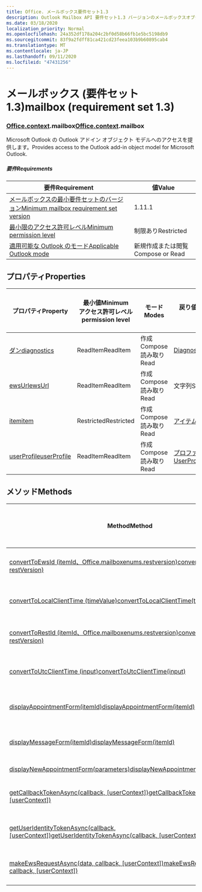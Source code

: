 ```yaml
---
title: Office. メールボックス要件セット1.3
description: Outlook Mailbox API 要件セット1.3 バージョンのメールボックスオブジェクトモデル。
ms.date: 03/18/2020
localization_priority: Normal
ms.openlocfilehash: 24a352df178a204c2bf0d58b66fb1e5bc5198db9
ms.sourcegitcommit: 83f9a2fdff81ca421cd23feea103b9b60895cab4
ms.translationtype: MT
ms.contentlocale: ja-JP
ms.lasthandoff: 09/11/2020
ms.locfileid: "47431256"
---
```

# <a name="mailbox-requirement-set-13"></a><span data-ttu-id="f57b6-103">メールボックス (要件セット 1.3)</span><span class="sxs-lookup"><span data-stu-id="f57b6-103">mailbox (requirement set 1.3)</span></span>

### <a name="officecontextmailbox"></a><span data-ttu-id="f57b6-104">[Office](office.md)[.context](office.context.md).mailbox</span><span class="sxs-lookup"><span data-stu-id="f57b6-104">[Office](office.md)[.context](office.context.md).mailbox</span></span>

<span data-ttu-id="f57b6-105">Microsoft Outlook の Outlook アドイン オブジェクト モデルへのアクセスを提供します。</span><span class="sxs-lookup"><span data-stu-id="f57b6-105">Provides access to the Outlook add-in object model for Microsoft Outlook.</span></span>

##### <a name="requirements"></a><span data-ttu-id="f57b6-106">要件</span><span class="sxs-lookup"><span data-stu-id="f57b6-106">Requirements</span></span>

|<span data-ttu-id="f57b6-107">要件</span><span class="sxs-lookup"><span data-stu-id="f57b6-107">Requirement</span></span>| <span data-ttu-id="f57b6-108">値</span><span class="sxs-lookup"><span data-stu-id="f57b6-108">Value</span></span>|
|---|---|
|[<span data-ttu-id="f57b6-109">メールボックスの最小要件セットのバージョン</span><span class="sxs-lookup"><span data-stu-id="f57b6-109">Minimum mailbox requirement set version</span></span>](../../requirement-sets/outlook-api-requirement-sets.md)| <span data-ttu-id="f57b6-110">1.1</span><span class="sxs-lookup"><span data-stu-id="f57b6-110">1.1</span></span>|
|[<span data-ttu-id="f57b6-111">最小限のアクセス許可レベル</span><span class="sxs-lookup"><span data-stu-id="f57b6-111">Minimum permission level</span></span>](../../../outlook/understanding-outlook-add-in-permissions.md)| <span data-ttu-id="f57b6-112">制限あり</span><span class="sxs-lookup"><span data-stu-id="f57b6-112">Restricted</span></span>|
|[<span data-ttu-id="f57b6-113">適用可能な Outlook のモード</span><span class="sxs-lookup"><span data-stu-id="f57b6-113">Applicable Outlook mode</span></span>](../../../outlook/outlook-add-ins-overview.md#extension-points)| <span data-ttu-id="f57b6-114">新規作成または閲覧</span><span class="sxs-lookup"><span data-stu-id="f57b6-114">Compose or Read</span></span>|

## <a name="properties"></a><span data-ttu-id="f57b6-115">プロパティ</span><span class="sxs-lookup"><span data-stu-id="f57b6-115">Properties</span></span>

| <span data-ttu-id="f57b6-116">プロパティ</span><span class="sxs-lookup"><span data-stu-id="f57b6-116">Property</span></span> | <span data-ttu-id="f57b6-117">最小値</span><span class="sxs-lookup"><span data-stu-id="f57b6-117">Minimum</span></span><br><span data-ttu-id="f57b6-118">アクセス許可レベル</span><span class="sxs-lookup"><span data-stu-id="f57b6-118">permission level</span></span> | <span data-ttu-id="f57b6-119">モード</span><span class="sxs-lookup"><span data-stu-id="f57b6-119">Modes</span></span> | <span data-ttu-id="f57b6-120">戻り値の種類</span><span class="sxs-lookup"><span data-stu-id="f57b6-120">Return type</span></span> | <span data-ttu-id="f57b6-121">最小値</span><span class="sxs-lookup"><span data-stu-id="f57b6-121">Minimum</span></span><br><span data-ttu-id="f57b6-122">要件セット</span><span class="sxs-lookup"><span data-stu-id="f57b6-122">requirement set</span></span> |
|---|---|---|---|:---:|
| [<span data-ttu-id="f57b6-123">ダン</span><span class="sxs-lookup"><span data-stu-id="f57b6-123">diagnostics</span></span>](/javascript/api/outlook/office.mailbox?view=outlook-js-1.3&preserve-view=true#diagnostics) | <span data-ttu-id="f57b6-124">ReadItem</span><span class="sxs-lookup"><span data-stu-id="f57b6-124">ReadItem</span></span> | <span data-ttu-id="f57b6-125">作成</span><span class="sxs-lookup"><span data-stu-id="f57b6-125">Compose</span></span><br><span data-ttu-id="f57b6-126">読み取り</span><span class="sxs-lookup"><span data-stu-id="f57b6-126">Read</span></span> | [<span data-ttu-id="f57b6-127">Diagnostics</span><span class="sxs-lookup"><span data-stu-id="f57b6-127">Diagnostics</span></span>](/javascript/api/outlook/office.diagnostics?view=outlook-js-1.3&preserve-view=true) | [<span data-ttu-id="f57b6-128">1.1</span><span class="sxs-lookup"><span data-stu-id="f57b6-128">1.1</span></span>](../requirement-set-1.1/outlook-requirement-set-1.1.md) |
| [<span data-ttu-id="f57b6-129">ewsUrl</span><span class="sxs-lookup"><span data-stu-id="f57b6-129">ewsUrl</span></span>](/javascript/api/outlook/office.mailbox?view=outlook-js-1.3&preserve-view=true#ewsurl) | <span data-ttu-id="f57b6-130">ReadItem</span><span class="sxs-lookup"><span data-stu-id="f57b6-130">ReadItem</span></span> | <span data-ttu-id="f57b6-131">作成</span><span class="sxs-lookup"><span data-stu-id="f57b6-131">Compose</span></span><br><span data-ttu-id="f57b6-132">読み取り</span><span class="sxs-lookup"><span data-stu-id="f57b6-132">Read</span></span> | <span data-ttu-id="f57b6-133">文字列</span><span class="sxs-lookup"><span data-stu-id="f57b6-133">String</span></span> | [<span data-ttu-id="f57b6-134">1.1</span><span class="sxs-lookup"><span data-stu-id="f57b6-134">1.1</span></span>](../requirement-set-1.1/outlook-requirement-set-1.1.md) |
| [<span data-ttu-id="f57b6-135">item</span><span class="sxs-lookup"><span data-stu-id="f57b6-135">item</span></span>](office.context.mailbox.item.md) | <span data-ttu-id="f57b6-136">Restricted</span><span class="sxs-lookup"><span data-stu-id="f57b6-136">Restricted</span></span> | <span data-ttu-id="f57b6-137">作成</span><span class="sxs-lookup"><span data-stu-id="f57b6-137">Compose</span></span><br><span data-ttu-id="f57b6-138">読み取り</span><span class="sxs-lookup"><span data-stu-id="f57b6-138">Read</span></span> | [<span data-ttu-id="f57b6-139">アイテム</span><span class="sxs-lookup"><span data-stu-id="f57b6-139">Item</span></span>](/javascript/api/outlook/office.item?view=outlook-js-1.3&preserve-view=true) | [<span data-ttu-id="f57b6-140">1.1</span><span class="sxs-lookup"><span data-stu-id="f57b6-140">1.1</span></span>](../requirement-set-1.1/outlook-requirement-set-1.1.md) |
| [<span data-ttu-id="f57b6-141">userProfile</span><span class="sxs-lookup"><span data-stu-id="f57b6-141">userProfile</span></span>](/javascript/api/outlook/office.mailbox?view=outlook-js-1.3&preserve-view=true#userprofile) | <span data-ttu-id="f57b6-142">ReadItem</span><span class="sxs-lookup"><span data-stu-id="f57b6-142">ReadItem</span></span> | <span data-ttu-id="f57b6-143">作成</span><span class="sxs-lookup"><span data-stu-id="f57b6-143">Compose</span></span><br><span data-ttu-id="f57b6-144">読み取り</span><span class="sxs-lookup"><span data-stu-id="f57b6-144">Read</span></span> | [<span data-ttu-id="f57b6-145">プロファイル</span><span class="sxs-lookup"><span data-stu-id="f57b6-145">UserProfile</span></span>](/javascript/api/outlook/office.userprofile?view=outlook-js-1.3&preserve-view=true) | [<span data-ttu-id="f57b6-146">1.1</span><span class="sxs-lookup"><span data-stu-id="f57b6-146">1.1</span></span>](../requirement-set-1.1/outlook-requirement-set-1.1.md) |

## <a name="methods"></a><span data-ttu-id="f57b6-147">メソッド</span><span class="sxs-lookup"><span data-stu-id="f57b6-147">Methods</span></span>

| <span data-ttu-id="f57b6-148">Method</span><span class="sxs-lookup"><span data-stu-id="f57b6-148">Method</span></span> | <span data-ttu-id="f57b6-149">最小値</span><span class="sxs-lookup"><span data-stu-id="f57b6-149">Minimum</span></span><br><span data-ttu-id="f57b6-150">アクセス許可レベル</span><span class="sxs-lookup"><span data-stu-id="f57b6-150">permission level</span></span> | <span data-ttu-id="f57b6-151">モード</span><span class="sxs-lookup"><span data-stu-id="f57b6-151">Modes</span></span> | <span data-ttu-id="f57b6-152">最小値</span><span class="sxs-lookup"><span data-stu-id="f57b6-152">Minimum</span></span><br><span data-ttu-id="f57b6-153">要件セット</span><span class="sxs-lookup"><span data-stu-id="f57b6-153">requirement set</span></span> |
|---|---|---|:---:|
| [<span data-ttu-id="f57b6-154">convertToEwsId (itemId、Office.mailboxenums.restversion)</span><span class="sxs-lookup"><span data-stu-id="f57b6-154">convertToEwsId(itemId, restVersion)</span></span>](/javascript/api/outlook/office.mailbox?view=outlook-js-1.3&preserve-view=true#converttoewsid-itemid--restversion-) | <span data-ttu-id="f57b6-155">Restricted</span><span class="sxs-lookup"><span data-stu-id="f57b6-155">Restricted</span></span> | <span data-ttu-id="f57b6-156">作成</span><span class="sxs-lookup"><span data-stu-id="f57b6-156">Compose</span></span><br><span data-ttu-id="f57b6-157">読み取り</span><span class="sxs-lookup"><span data-stu-id="f57b6-157">Read</span></span> | [<span data-ttu-id="f57b6-158">1.3</span><span class="sxs-lookup"><span data-stu-id="f57b6-158">1.3</span></span>](../requirement-set-1.3/outlook-requirement-set-1.3.md) |
| [<span data-ttu-id="f57b6-159">convertToLocalClientTime (timeValue)</span><span class="sxs-lookup"><span data-stu-id="f57b6-159">convertToLocalClientTime(timeValue)</span></span>](/javascript/api/outlook/office.mailbox?view=outlook-js-1.3&preserve-view=true#converttolocalclienttime-timevalue-) | <span data-ttu-id="f57b6-160">ReadItem</span><span class="sxs-lookup"><span data-stu-id="f57b6-160">ReadItem</span></span> | <span data-ttu-id="f57b6-161">作成</span><span class="sxs-lookup"><span data-stu-id="f57b6-161">Compose</span></span><br><span data-ttu-id="f57b6-162">読み取り</span><span class="sxs-lookup"><span data-stu-id="f57b6-162">Read</span></span> | [<span data-ttu-id="f57b6-163">1.1</span><span class="sxs-lookup"><span data-stu-id="f57b6-163">1.1</span></span>](../requirement-set-1.1/outlook-requirement-set-1.1.md) |
| [<span data-ttu-id="f57b6-164">convertToRestId (itemId、Office.mailboxenums.restversion)</span><span class="sxs-lookup"><span data-stu-id="f57b6-164">convertToRestId(itemId, restVersion)</span></span>](/javascript/api/outlook/office.mailbox?view=outlook-js-1.3&preserve-view=true#converttorestid-itemid--restversion-) | <span data-ttu-id="f57b6-165">Restricted</span><span class="sxs-lookup"><span data-stu-id="f57b6-165">Restricted</span></span> | <span data-ttu-id="f57b6-166">作成</span><span class="sxs-lookup"><span data-stu-id="f57b6-166">Compose</span></span><br><span data-ttu-id="f57b6-167">読み取り</span><span class="sxs-lookup"><span data-stu-id="f57b6-167">Read</span></span> | [<span data-ttu-id="f57b6-168">1.3</span><span class="sxs-lookup"><span data-stu-id="f57b6-168">1.3</span></span>](../requirement-set-1.3/outlook-requirement-set-1.3.md) |
| [<span data-ttu-id="f57b6-169">convertToUtcClientTime (input)</span><span class="sxs-lookup"><span data-stu-id="f57b6-169">convertToUtcClientTime(input)</span></span>](/javascript/api/outlook/office.mailbox?view=outlook-js-1.3&preserve-view=true#converttoutcclienttime-input-) | <span data-ttu-id="f57b6-170">ReadItem</span><span class="sxs-lookup"><span data-stu-id="f57b6-170">ReadItem</span></span> | <span data-ttu-id="f57b6-171">作成</span><span class="sxs-lookup"><span data-stu-id="f57b6-171">Compose</span></span><br><span data-ttu-id="f57b6-172">読み取り</span><span class="sxs-lookup"><span data-stu-id="f57b6-172">Read</span></span> | [<span data-ttu-id="f57b6-173">1.1</span><span class="sxs-lookup"><span data-stu-id="f57b6-173">1.1</span></span>](../requirement-set-1.1/outlook-requirement-set-1.1.md) |
| [<span data-ttu-id="f57b6-174">displayAppointmentForm(itemId)</span><span class="sxs-lookup"><span data-stu-id="f57b6-174">displayAppointmentForm(itemId)</span></span>](/javascript/api/outlook/office.mailbox?view=outlook-js-1.3&preserve-view=true#displayappointmentform-itemid-) | <span data-ttu-id="f57b6-175">ReadItem</span><span class="sxs-lookup"><span data-stu-id="f57b6-175">ReadItem</span></span> | <span data-ttu-id="f57b6-176">作成</span><span class="sxs-lookup"><span data-stu-id="f57b6-176">Compose</span></span><br><span data-ttu-id="f57b6-177">読み取り</span><span class="sxs-lookup"><span data-stu-id="f57b6-177">Read</span></span> | [<span data-ttu-id="f57b6-178">1.1</span><span class="sxs-lookup"><span data-stu-id="f57b6-178">1.1</span></span>](../requirement-set-1.1/outlook-requirement-set-1.1.md) |
| [<span data-ttu-id="f57b6-179">displayMessageForm(itemId)</span><span class="sxs-lookup"><span data-stu-id="f57b6-179">displayMessageForm(itemId)</span></span>](/javascript/api/outlook/office.mailbox?view=outlook-js-1.3&preserve-view=true#displaymessageform-itemid-) | <span data-ttu-id="f57b6-180">ReadItem</span><span class="sxs-lookup"><span data-stu-id="f57b6-180">ReadItem</span></span> | <span data-ttu-id="f57b6-181">作成</span><span class="sxs-lookup"><span data-stu-id="f57b6-181">Compose</span></span><br><span data-ttu-id="f57b6-182">読み取り</span><span class="sxs-lookup"><span data-stu-id="f57b6-182">Read</span></span> | [<span data-ttu-id="f57b6-183">1.1</span><span class="sxs-lookup"><span data-stu-id="f57b6-183">1.1</span></span>](../requirement-set-1.1/outlook-requirement-set-1.1.md) |
| [<span data-ttu-id="f57b6-184">displayNewAppointmentForm(parameters)</span><span class="sxs-lookup"><span data-stu-id="f57b6-184">displayNewAppointmentForm(parameters)</span></span>](/javascript/api/outlook/office.mailbox?view=outlook-js-1.3&preserve-view=true#displaynewappointmentform-parameters-) | <span data-ttu-id="f57b6-185">ReadItem</span><span class="sxs-lookup"><span data-stu-id="f57b6-185">ReadItem</span></span> | <span data-ttu-id="f57b6-186">読み取り</span><span class="sxs-lookup"><span data-stu-id="f57b6-186">Read</span></span> | [<span data-ttu-id="f57b6-187">1.1</span><span class="sxs-lookup"><span data-stu-id="f57b6-187">1.1</span></span>](../requirement-set-1.1/outlook-requirement-set-1.1.md) |
| <span data-ttu-id="f57b6-188">[getCallbackTokenAsync(callback, [userContext])](/javascript/api/outlook/office.mailbox?view=outlook-js-1.3&preserve-view=true#getcallbacktokenasync-callback--usercontext-)</span><span class="sxs-lookup"><span data-stu-id="f57b6-188">[getCallbackTokenAsync(callback, [userContext])](/javascript/api/outlook/office.mailbox?view=outlook-js-1.3&preserve-view=true#getcallbacktokenasync-callback--usercontext-)</span></span> | <span data-ttu-id="f57b6-189">ReadItem</span><span class="sxs-lookup"><span data-stu-id="f57b6-189">ReadItem</span></span> | <span data-ttu-id="f57b6-190">作成</span><span class="sxs-lookup"><span data-stu-id="f57b6-190">Compose</span></span><br><span data-ttu-id="f57b6-191">読み取り</span><span class="sxs-lookup"><span data-stu-id="f57b6-191">Read</span></span> | [<span data-ttu-id="f57b6-192">1.3</span><span class="sxs-lookup"><span data-stu-id="f57b6-192">1.3</span></span>](../requirement-set-1.3/outlook-requirement-set-1.3.md)<br>[<span data-ttu-id="f57b6-193">1.1</span><span class="sxs-lookup"><span data-stu-id="f57b6-193">1.1</span></span>](../requirement-set-1.1/outlook-requirement-set-1.1.md) |
| <span data-ttu-id="f57b6-194">[getUserIdentityTokenAsync(callback, [userContext])](/javascript/api/outlook/office.mailbox?view=outlook-js-1.3&preserve-view=true#getuseridentitytokenasync-callback--usercontext-)</span><span class="sxs-lookup"><span data-stu-id="f57b6-194">[getUserIdentityTokenAsync(callback, [userContext])](/javascript/api/outlook/office.mailbox?view=outlook-js-1.3&preserve-view=true#getuseridentitytokenasync-callback--usercontext-)</span></span> | <span data-ttu-id="f57b6-195">ReadItem</span><span class="sxs-lookup"><span data-stu-id="f57b6-195">ReadItem</span></span> | <span data-ttu-id="f57b6-196">作成</span><span class="sxs-lookup"><span data-stu-id="f57b6-196">Compose</span></span><br><span data-ttu-id="f57b6-197">読み取り</span><span class="sxs-lookup"><span data-stu-id="f57b6-197">Read</span></span> | [<span data-ttu-id="f57b6-198">1.1</span><span class="sxs-lookup"><span data-stu-id="f57b6-198">1.1</span></span>](../requirement-set-1.1/outlook-requirement-set-1.1.md) |
| <span data-ttu-id="f57b6-199">[makeEwsRequestAsync(data, callback, [userContext])](/javascript/api/outlook/office.mailbox?view=outlook-js-1.3&preserve-view=true#makeewsrequestasync-data--callback--usercontext-)</span><span class="sxs-lookup"><span data-stu-id="f57b6-199">[makeEwsRequestAsync(data, callback, [userContext])](/javascript/api/outlook/office.mailbox?view=outlook-js-1.3&preserve-view=true#makeewsrequestasync-data--callback--usercontext-)</span></span> | <span data-ttu-id="f57b6-200">ReadWriteMailbox</span><span class="sxs-lookup"><span data-stu-id="f57b6-200">ReadWriteMailbox</span></span> | <span data-ttu-id="f57b6-201">作成</span><span class="sxs-lookup"><span data-stu-id="f57b6-201">Compose</span></span><br><span data-ttu-id="f57b6-202">読み取り</span><span class="sxs-lookup"><span data-stu-id="f57b6-202">Read</span></span> | [<span data-ttu-id="f57b6-203">1.1</span><span class="sxs-lookup"><span data-stu-id="f57b6-203">1.1</span></span>](../requirement-set-1.1/outlook-requirement-set-1.1.md) |
